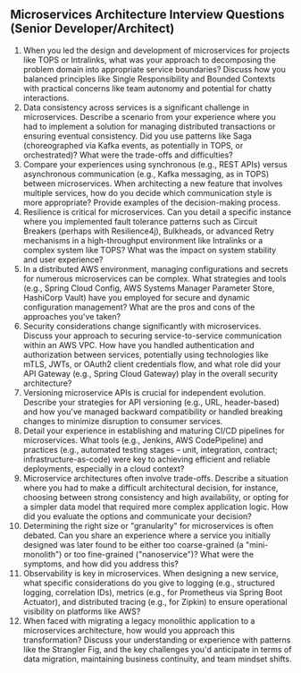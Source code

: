 ## Microservices Architecture Interview Questions (Senior Developer/Architect)

1.  When you led the design and development of microservices for projects like TOPS or Intralinks, what was your approach to decomposing the problem domain into appropriate service boundaries? Discuss how you balanced principles like Single Responsibility and Bounded Contexts with practical concerns like team autonomy and potential for chatty interactions.
2.  Data consistency across services is a significant challenge in microservices. Describe a scenario from your experience where you had to implement a solution for managing distributed transactions or ensuring eventual consistency. Did you use patterns like Saga (choreographed via Kafka events, as potentially in TOPS, or orchestrated)? What were the trade-offs and difficulties?
3.  Compare your experiences using synchronous (e.g., REST APIs) versus asynchronous communication (e.g., Kafka messaging, as in TOPS) between microservices. When architecting a new feature that involves multiple services, how do you decide which communication style is more appropriate? Provide examples of the decision-making process.
4.  Resilience is critical for microservices. Can you detail a specific instance where you implemented fault tolerance patterns such as Circuit Breakers (perhaps with Resilience4j), Bulkheads, or advanced Retry mechanisms in a high-throughput environment like Intralinks or a complex system like TOPS? What was the impact on system stability and user experience?
5.  In a distributed AWS environment, managing configurations and secrets for numerous microservices can be complex. What strategies and tools (e.g., Spring Cloud Config, AWS Systems Manager Parameter Store, HashiCorp Vault) have you employed for secure and dynamic configuration management? What are the pros and cons of the approaches you've taken?
6.  Security considerations change significantly with microservices. Discuss your approach to securing service-to-service communication within an AWS VPC. How have you handled authentication and authorization between services, potentially using technologies like mTLS, JWTs, or OAuth2 client credentials flow, and what role did your API Gateway (e.g., Spring Cloud Gateway) play in the overall security architecture?
7.  Versioning microservice APIs is crucial for independent evolution. Describe your strategies for API versioning (e.g., URL, header-based) and how you've managed backward compatibility or handled breaking changes to minimize disruption to consumer services.
8.  Detail your experience in establishing and maturing CI/CD pipelines for microservices. What tools (e.g., Jenkins, AWS CodePipeline) and practices (e.g., automated testing stages – unit, integration, contract; infrastructure-as-code) were key to achieving efficient and reliable deployments, especially in a cloud context?
9.  Microservice architectures often involve trade-offs. Describe a situation where you had to make a difficult architectural decision, for instance, choosing between strong consistency and high availability, or opting for a simpler data model that required more complex application logic. How did you evaluate the options and communicate your decision?
10. Determining the right size or "granularity" for microservices is often debated. Can you share an experience where a service you initially designed was later found to be either too coarse-grained (a "mini-monolith") or too fine-grained ("nanoservice")? What were the symptoms, and how did you address this?
11. Observability is key in microservices. When designing a new service, what specific considerations do you give to logging (e.g., structured logging, correlation IDs), metrics (e.g., for Prometheus via Spring Boot Actuator), and distributed tracing (e.g., for Zipkin) to ensure operational visibility on platforms like AWS?
12. When faced with migrating a legacy monolithic application to a microservices architecture, how would you approach this transformation? Discuss your understanding or experience with patterns like the Strangler Fig, and the key challenges you'd anticipate in terms of data migration, maintaining business continuity, and team mindset shifts.

